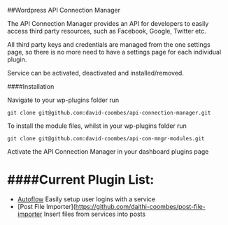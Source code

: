 ##Wordpress API Connection Manager

The API Connection Manager provides an API for developers to easily access 
third party resources, such as Facebook, Google, Twitter etc.

All third party keys and credentials are managed from the one settings page, so
there is no more need to have a settings page for each individual plugin.

Service can be activated, deactivated and installed/removed.


####Installation

Navigate to your wp-plugins folder run
```
git clone git@github.com:david-coombes/api-connection-manager.git
```

To install the module files, whilst in your wp-plugins folder run
```
git clone git@github.com:david-coombes/api-con-mngr-modules.git
```
Activate the API Connection Manager in your dashboard plugins page


####Current Plugin List:
====
 - [Autoflow](https://github.com/daithi-coombes/autoflow) Easily setup user
 logins with a service
 - [Post File Importer](https://github.com/daithi-coombes/post-file-importer Insert 
 files from services into posts

